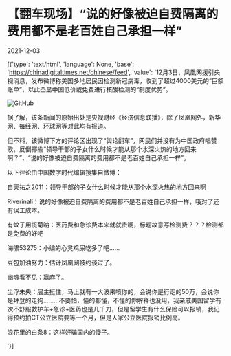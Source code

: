 # 【翻车现场】“说的好像被迫自费隔离的费用都不是老百姓自己承担一样”

2021-12-03

[{'type': 'text/html', 'language': None, 'base': 'https://chinadigitaltimes.net/chinese/feed', 'value': '12月3日，凤凰网援引央视消息，发布微博称美国多地居民因检测新冠病毒，收到了超过4000美元的“巨额账单”，以此凸显中国低价或免费进行核酸检测的“制度优势”。

![GitHub](https://chinadigitaltimes.net/chinese/files/2021/12/ifeng.jpg)

据了解，该条新闻的原始出处是央视财经《经济信息联播》，除了凤凰网外，新华网、每经网、环球网等对此均有报道。

但不料，该微博下方的评论区出现了“舆论翻车”，网民们并没有为中国政府唱赞歌，反倒揶揄“领导干部的子女什么时候才能从那个水深火热的地方回来啊？”、“说的好像被迫自费隔离的费用都不是老百姓自己承担一样”。

以下评论由中国数字时代编辑搜集自微博：



自天祐之2011：领导干部的子女什么时候才能从那个水深火热的地方回来啊

Riverinali：说的好像被迫自费隔离的费用都不是老百姓自己承担一样，哦对了还有误工成本。

有蚊子用揽菊呐：医药费和急诊费本来就就贵啊，标题故意写检测费？？？检测都是免费的好吧

海啸53275：小编的心灵鸡屎吃多了吧……

豆包加油努力：估计凤凰网被约谈过了。

幽魂看不见：赢麻了。

尘浮未央：层主挺住，马上就有一大波来喷你的，会说你是行走的50万，会说你是拜登的走狗………不要怕，懂的都懂，不懂的你解释也没用，我亲戚美国留学有次不舒服救护车+急诊+医药也是几千刀，但是留学生有什么保险可以报销，我记得预约拍CT公立医院要等一个月，但是人家公立医院报销比例高。

浪花里的白条8：这样好骗国内的傻子。

'}]